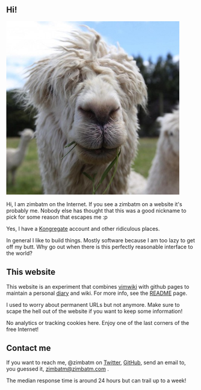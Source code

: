 ## Hi!

![alpaca](img/alpaca.png)

Hi, I am zimbatm on the Internet. If you see a zimbatm on a website it's
probably me. Nobody else has thought that this was a good nickname to pick for
some reason that escapes me :p

Yes, I have a [Kongregate](https://www.kongregate.com/accounts/zimbatm)
account and other ridiculous places.

In general I like to build things. Mostly software because I am too lazy to
get off my butt. Why go out when there is this perfectly reasonable interface
to the world?

## This website

This website is an experiment that combines [vimwiki](vimwiki.md) with github
pages to maintain a personal [diary](diary.md) and wiki. For more info, see the
[README](README.md) page.

I used to worry about permanent URLs but not anymore. Make sure to scape the
hell out of the website if you want to keep some information!

No analytics or tracking cookies here. Enjoy one of the last corners of the
free Internet!

## Contact me

If you want to reach me, @zimbatm on [Twitter](https://twitter.com/zimbatm),
[GitHub](https://github.com/zimbatm/), send an email to, you guessed
it, [zimbatm@zimbatm.com](mailto:zimbatm@zimbatm.com) .

The median response time is around 24 hours but can trail up to a week!
